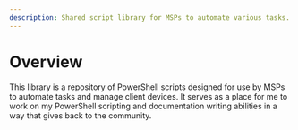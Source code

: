 ```yaml
---
description: Shared script library for MSPs to automate various tasks.
---
```


# Overview

This library is a repository of PowerShell scripts designed for use by MSPs to automate tasks and manage client devices. It serves as a place for me to work on my PowerShell scripting and documentation writing abilities in a way that gives back to the community.
